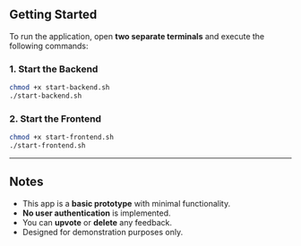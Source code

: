 ## Getting Started

To run the application, open **two separate terminals** and execute the following commands:

### 1. Start the Backend

```bash
chmod +x start-backend.sh
./start-backend.sh
```

### 2. Start the Frontend

```bash
chmod +x start-frontend.sh
./start-frontend.sh
```

---

## Notes

- This app is a **basic prototype** with minimal functionality.
- **No user authentication** is implemented.
- You can **upvote** or **delete** any feedback.
- Designed for demonstration purposes only.